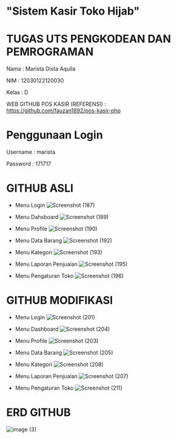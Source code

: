 # "Sistem Kasir Toko Hijab"

# TUGAS UTS PENGKODEAN DAN PEMROGRAMAN

Nama    : Marista Dista Aquila

NIM     : 12030122120030

Kelas   : D

WEB GITHUB POS KASIR (REFERENSI) : https://github.com/fauzan1892/pos-kasir-php

# Penggunaan Login

Username      : marista

Password      : 171717

# GITHUB ASLI 

- Menu Login
  ![Screenshot (187)](https://github.com/MaristaDistaAquila/PengkodeanDanPemrograman-SistemKasirTokoHijab/assets/167208475/e0f4680f-6abd-4db8-af6b-845ed32f5cf5)

- Menu Dahsboard
  ![Screenshot (189)](https://github.com/MaristaDistaAquila/PengkodeanDanPemrograman-SistemKasirTokoHijab/assets/167208475/a5a72f11-5a05-4e81-b1ee-e81b44cc922c)

- Menu Profile
  ![Screenshot (190)](https://github.com/MaristaDistaAquila/PengkodeanDanPemrograman-SistemKasirTokoHijab/assets/167208475/bc5120b8-7b1f-410d-9229-ab84804030a1)

- Menu Data Barang
  ![Screenshot (192)](https://github.com/MaristaDistaAquila/PengkodeanDanPemrograman-SistemKasirTokoHijab/assets/167208475/617f4c7d-e5bb-497b-916c-92dbcaa93e42)

- Menu Kategori
  ![Screenshot (193)](https://github.com/MaristaDistaAquila/PengkodeanDanPemrograman-SistemKasirTokoHijab/assets/167208475/ff661545-5f3a-4bda-b6d5-cb901273ebbb)

- Menu Laporan Penjualan
  ![Screenshot (195)](https://github.com/MaristaDistaAquila/PengkodeanDanPemrograman-SistemKasirTokoHijab/assets/167208475/40300103-9d59-45f0-8b20-71b9e8eb11b5)

- Menu Pengaturan Toko
  ![Screenshot (196)](https://github.com/MaristaDistaAquila/PengkodeanDanPemrograman-SistemKasirTokoHijab/assets/167208475/19e3f8f7-495a-4372-8949-599eac630753)

# GITHUB MODIFIKASI

- Menu Login
  ![Screenshot (201)](https://github.com/MaristaDistaAquila/PengkodeanDanPemrograman-SistemKasirTokoHijab/assets/167208475/5c5611cc-8a5b-408e-98a9-3ef1919756cc)

- Menu Dashboard
  ![Screenshot (204)](https://github.com/MaristaDistaAquila/PengkodeanDanPemrograman-SistemKasirTokoHijab/assets/167208475/9e461b85-375d-4a3b-8933-e117b4dda977)

- Menu Profile
  ![Screenshot (203)](https://github.com/MaristaDistaAquila/PengkodeanDanPemrograman-SistemKasirTokoHijab/assets/167208475/a153e653-b6eb-4e87-a668-63cdd4bf154b)

- Menu Data Barang
  ![Screenshot (205)](https://github.com/MaristaDistaAquila/PengkodeanDanPemrograman-SistemKasirTokoHijab/assets/167208475/312598ba-8fdb-4af0-9ae1-2b3d2f607606)

- Menu Kategori
  ![Screenshot (208)](https://github.com/MaristaDistaAquila/PengkodeanDanPemrograman-SistemKasirTokoHijab/assets/167208475/6a44e7b2-c8b6-4688-be8f-0790ec2ac6ee)

- Menu Laporan Penjualan
  ![Screenshot (207)](https://github.com/MaristaDistaAquila/PengkodeanDanPemrograman-SistemKasirTokoHijab/assets/167208475/2f9f2848-6e02-4ba6-8941-2ca83957888e)

- Menu Pengaturan Toko
  ![Screenshot (211)](https://github.com/MaristaDistaAquila/PengkodeanDanPemrograman-SistemKasirTokoHijab/assets/167208475/39f5ea8e-72c7-4b2f-a009-e83b2ea0b52c)

# ERD GITHUB

![image (3)](https://github.com/MaristaDistaAquila/PengkodeanDanPemrograman-SistemKasirTokoHijab/assets/167208475/7255de7e-cbb5-42d1-854e-c6ffe60fbf18)

